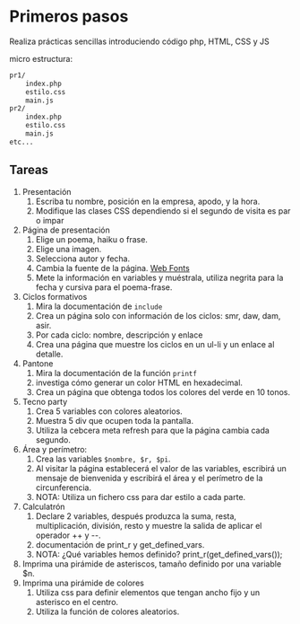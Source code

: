 # Primeros pasos

Realiza prácticas sencillas introduciendo código php, HTML, CSS y JS

micro estructura:

```txt
pr1/
    index.php
    estilo.css
    main.js
pr2/
    index.php
    estilo.css
    main.js
etc...
```

## Tareas

1. Presentación
    1. Escriba tu nombre, posición en la empresa, apodo, y la hora.
    2. Modifique las clases CSS dependiendo si el segundo de visita es par o impar
2. Página de presentación
    1. Elige un poema, haiku o frase.
    2. Elige una imagen.
    3. Selecciona autor y fecha.
    4. Cambia la fuente de la página. [Web Fonts](https://www.w3schools.com/css/css3_fonts.asp) 
    5. Mete la información en variables y muéstrala, utiliza negrita para la fecha y cursiva para el poema-frase.
3. Ciclos formativos
    1. Mira la documentación de ```include```
    2. Crea un página solo con información de los ciclos: smr, daw, dam, asir.
    3. Por cada ciclo: nombre, descripción y enlace
    4. Crea una página que muestre los ciclos en un ul-li y un enlace al detalle.
4. Pantone
    1. Mira la documentación de la función ```printf```
    2. investiga cómo generar un color HTML en hexadecimal.
    3. Crea un página que obtenga todos los colores del verde en 10 tonos.
5. Tecno party
    1. Crea 5 variables con colores aleatorios.
    2. Muestra 5 div que ocupen toda la pantalla.
    3. Utiliza la cebcera meta refresh para que la página cambia cada segundo.
6. Área y perímetro:
    1. Crea las variables ```$nombre, $r, $pi```.
    2. Al visitar la página establecerá el valor de las variables, escribirá un mensaje de bienvenida y escribirá el área y el perímetro de la circunferencia.
    3. NOTA: Utiliza un fichero css para dar estilo a cada parte.
6. Calculatrón
    1. Declare 2 variables, después produzca la suma, resta, multiplicación, división, resto y muestre la salida de aplicar el operador ++ y --.
    2. documentación de print_r y get_defined_vars.
    3. NOTA: ¿Qué variables hemos definido? print_r(get_defined_vars());
7. Imprima una pirámide de asteriscos, tamaño definido por una variable $n.
8. Imprima una pirámide de colores
    1. Utiliza css para definir elementos que tengan ancho fijo y un asterisco en el centro.
    2. Utiliza la función de colores aleatorios.
